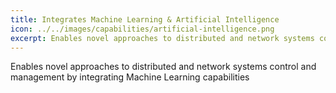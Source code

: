 ```yaml
---
title: Integrates Machine Learning & Artificial Intelligence
icon: ../../images/capabilities/artificial-intelligence.png
excerpt: Enables novel approaches to distributed and network systems control and management by integrating Machine Learning capabilities
---
```


Enables novel approaches to distributed and network systems control and management by integrating Machine Learning capabilities 
